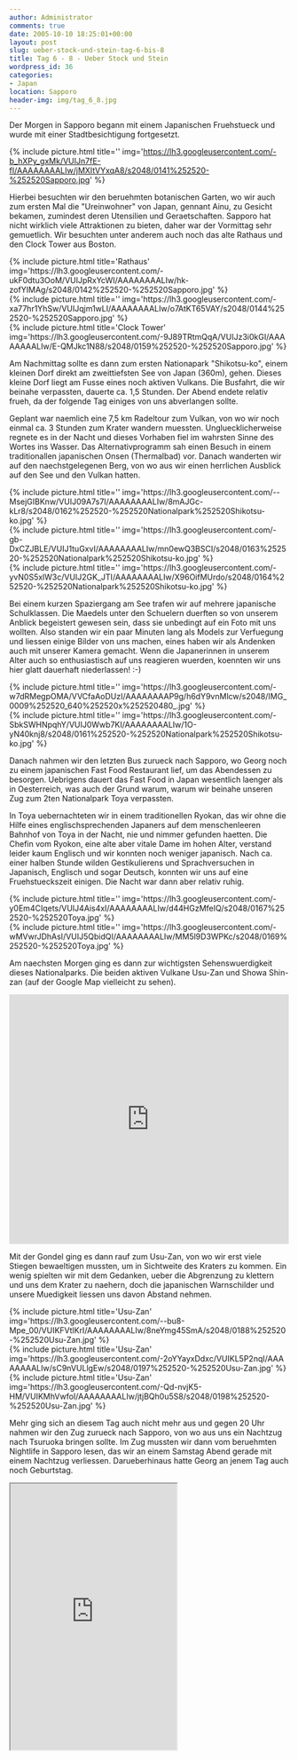 ```yaml
---
author: Administrator
comments: true
date: 2005-10-10 18:25:01+00:00
layout: post
slug: ueber-stock-und-stein-tag-6-bis-8
title: Tag 6 - 8 - Ueber Stock und Stein
wordpress_id: 36
categories:
- Japan
location: Sapporo
header-img: img/tag_6_8.jpg
---
```


Der Morgen in Sapporo begann mit einem Japanischen Fruehstueck und wurde mit einer Stadtbesichtigung fortgesetzt. 

{% include picture.html title='' img='https://lh3.googleusercontent.com/-b_hXPy_gxMk/VUIJn7fE-fI/AAAAAAAALIw/jMXItVYxqA8/s2048/0141%252520-%252520Sapporo.jpg' %}


Hierbei besuchten wir den beruehmten botanischen Garten, wo wir auch zum ersten Mal die "Ureinwohner" von Japan, gennant Ainu, zu Gesicht bekamen, zumindest deren Utensilien und Geraetschaften. Sapporo hat nicht wirklich viele Attraktionen zu bieten, daher war der Vormittag sehr gemuetlich. Wir besuchten unter anderem auch noch das alte Rathaus und den Clock Tower aus Boston. 

<div class="row">
  <div class="col-sm-4">
     {% include picture.html title='Rathaus' img='https://lh3.googleusercontent.com/-ukF0dtu3OoM/VUIJpRxYcWI/AAAAAAAALIw/hk-zofYIMAg/s2048/0142%252520-%252520Sapporo.jpg' %}
 </div>
 <div class="col-sm-4">
     {% include picture.html title='' img='https://lh3.googleusercontent.com/-xa77hr1YhSw/VUIJqjm1wLI/AAAAAAAALIw/o7AtKT65VAY/s2048/0144%252520-%252520Sapporo.jpg' %}
 </div>
 <div class="col-sm-4">
     {% include picture.html title='Clock Tower' img='https://lh3.googleusercontent.com/-9J89TRtmQqA/VUIJz3i0kGI/AAAAAAAALIw/E-QMJkc1N88/s2048/0159%252520-%252520Sapporo.jpg' %}
 </div>
</div>



Am Nachmittag sollte es dann zum ersten Nationapark "Shikotsu-ko", einem kleinen Dorf direkt am zweittiefsten See von Japan (360m), gehen. Dieses kleine Dorf liegt am Fusse eines noch aktiven Vulkans. Die Busfahrt, die wir beinahe verpassten, dauerte ca. 1,5 Stunden. Der Abend endete relativ frueh, da der folgende Tag einiges von uns abverlangen sollte.

Geplant war naemlich eine 7,5 km Radeltour zum Vulkan, von wo wir noch einmal ca. 3 Stunden zum Krater wandern muessten. Ungluecklicherweise regnete es in der Nacht und dieses Vorhaben fiel im wahrsten Sinne des Wortes ins Wasser. Das Alternativprogramm sah einen Besuch in einem traditionallen japanischen Onsen (Thermalbad) vor. Danach wanderten wir auf den naechstgelegenen Berg, von wo aus wir einen herrlichen Ausblick auf den See und den Vulkan hatten.

<div class="row">
  <div class="col-sm-4">
     {% include picture.html title='' img='https://lh3.googleusercontent.com/--MsejGIBKnw/VUIJ09A7s7I/AAAAAAAALIw/8mAJGc-kLr8/s2048/0162%252520-%252520Nationalpark%252520Shikotsu-ko.jpg' %}
 </div>
 <div class="col-sm-4">
     {% include picture.html title='' img='https://lh3.googleusercontent.com/-gb-DxCZJBLE/VUIJ1tuGxvI/AAAAAAAALIw/mn0ewQ3BSCI/s2048/0163%252520-%252520Nationalpark%252520Shikotsu-ko.jpg' %}
 </div>
 <div class="col-sm-4">
     {% include picture.html title='' img='https://lh3.googleusercontent.com/-yvN0S5xlW3c/VUIJ2GK_JTI/AAAAAAAALIw/X96OifMUrdo/s2048/0164%252520-%252520Nationalpark%252520Shikotsu-ko.jpg' %}
 </div>
</div>

Bei einem kurzen Spaziergang am See trafen wir auf mehrere japanische Schulklassen. Die Maedels unter den Schuelern duerften so von unserem Anblick begeistert gewesen sein, dass sie unbedingt auf ein Foto mit uns wollten. Also standen wir ein paar Minuten lang als Models zur Verfuegung und liessen einige Bilder von uns machen, eines haben wir als Andenken auch mit unserer Kamera gemacht. Wenn die Japanerinnen in unserem Alter auch so enthusiastisch auf uns reagieren wuerden, koennten wir uns hier glatt dauerhaft niederlassen! :-)

<div class="row">
  <div class="col-sm-6">
     {% include picture.html title='' img='https://lh3.googleusercontent.com/-w7dRMegpOMA/VVCfaAoDUzI/AAAAAAAAP9g/h6dY9vnMlcw/s2048/IMG_0009%252520_640%252520x%252520480_.jpg' %}
 </div>
 <div class="col-sm-6">
     {% include picture.html title='' img='https://lh3.googleusercontent.com/-SbkSWHNpqhY/VUIJ0Wwb7KI/AAAAAAAALIw/1O-yN40knj8/s2048/0161%252520-%252520Nationalpark%252520Shikotsu-ko.jpg' %}
 </div>
</div>

Danach nahmen wir  den letzten Bus zurueck nach Sapporo, wo Georg noch zu einem japanischen Fast Food Restaurant lief, um das Abendessen zu besorgen. Uebrigens dauert das Fast Food in Japan wesentlich laenger als in Oesterreich, was auch der Grund warum, warum wir beinahe unseren Zug zum 2ten Nationalpark Toya verpassten. 

In Toya uebernachteten wir in einem traditionellen Ryokan, das wir ohne die Hilfe eines englischsprechenden Japaners auf dem menschenleeren Bahnhof von Toya in der Nacht, nie und nimmer gefunden haetten. Die Chefin vom Ryokon, eine alte aber vitale Dame im hohen Alter, verstand leider kaum Englisch und wir konnten noch weniger japanisch. Nach ca. einer halben Stunde wilden Gestikulierens und Sprachversuchen in Japanisch, Englisch und sogar Deutsch, konnten wir uns auf eine Fruehstueckszeit einigen. Die Nacht war dann aber relativ ruhig. 

<div class="row">
  <div class="col-sm-6">
     {% include picture.html title='' img='https://lh3.googleusercontent.com/-y0Em4CIqets/VUIJ4Ais4xI/AAAAAAAALIw/d44HGzMfeIQ/s2048/0167%252520-%252520Toya.jpg' %}
 </div>
 <div class="col-sm-6">
     {% include picture.html title='' img='https://lh3.googleusercontent.com/-wMVwrJDhAsI/VUIJ5QbidQI/AAAAAAAALIw/MM5l9D3WPKc/s2048/0169%252520-%252520Toya.jpg' %}
 </div>
</div>

Am naechsten Morgen ging es dann zur wichtigsten Sehenswuerdigkeit dieses Nationalparks. Die beiden aktiven Vulkane Usu-Zan und Showa Shin-zan (auf der Google Map vielleicht zu sehen). 

<iframe src="https://www.google.com/maps/embed?pb=!1m18!1m12!1m3!1d1407.051783628529!2d140.8304402086426!3d42.528240144919394!2m3!1f0!2f41.27196205299988!3f0!3m2!1i1024!2i768!4f20!3m3!1m2!1s0x5f9fe25bd9ca0cf9%3A0xd909cd1457d39d53!2sMt+Usu%2C+Date%2C+Hokkaido+Prefecture%2C+Japan!5e1!3m2!1sen!2sat!4v1431164770158" width="100%" height="450" frameborder="0" style="border:0"></iframe>

Mit der Gondel ging es dann rauf zum Usu-Zan, von wo wir erst viele Stiegen bewaeltigen mussten, um in Sichtweite des Kraters zu kommen. Ein wenig spielten wir mit dem Gedanken, ueber die Abgrenzung zu klettern und uns dem Krater zu naehern, doch die japanischen Warnschilder und unsere Muedigkeit liessen uns davon Abstand nehmen. 

<div class="row">
  <div class="col-sm-4">
     {% include picture.html title='Usu-Zan' img='https://lh3.googleusercontent.com/--bu8-Mpe_00/VUIKFVtlKrI/AAAAAAAALIw/8neYmg45SmA/s2048/0188%252520-%252520Usu-Zan.jpg' %}
 </div>
 <div class="col-sm-4">
     {% include picture.html title='Usu-Zan' img='https://lh3.googleusercontent.com/-2oYYayxDdxc/VUIKL5P2nqI/AAAAAAAALIw/sC9nVULlgEw/s2048/0197%252520-%252520Usu-Zan.jpg' %}
 </div>
 <div class="col-sm-4">
     {% include picture.html title='Usu-Zan' img='https://lh3.googleusercontent.com/-Qd-nvjK5-HM/VUIKMhVwfoI/AAAAAAAALIw/jtjBQh0u5S8/s2048/0198%252520-%252520Usu-Zan.jpg' %}
 </div>
</div>

Mehr ging sich an diesem Tag auch nicht mehr aus und gegen 20 Uhr nahmen wir den Zug zurueck nach Sapporo, von wo aus uns ein Nachtzug nach Tsuruoka bringen sollte. Im Zug mussten wir dann vom beruehmten Nightlife in Sapporo lesen, das wir an einem Samstag Abend gerade mit einem Nachtzug verliessen. Darueberhinaus hatte Georg an jenem Tag auch noch Geburtstag. 

<iframe src="https://mapsengine.google.com/map/embed?mid=zInSVQCQXdqY.kO10jUZo0bpg" class="map" height="480"></iframe>
